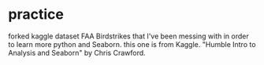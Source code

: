 # practice
forked kaggle dataset FAA Birdstrikes that I've been messing with in order to learn more python and Seaborn.
this one is from Kaggle. "Humble Intro to Analysis and Seaborn" by Chris Crawford.
